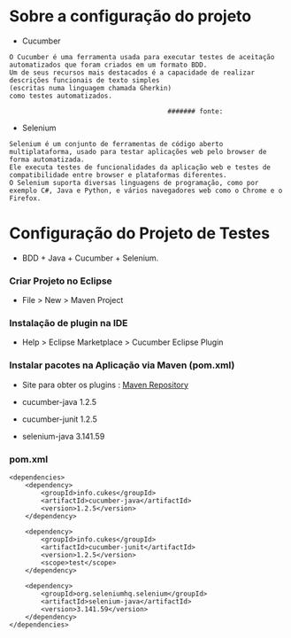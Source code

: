 # Sobre a configuração do projeto
* Cucumber
```
O Cucumber é uma ferramenta usada para executar testes de aceitação automatizados que foram criados em um formato BDD. 
Um de seus recursos mais destacados é a capacidade de realizar descrições funcionais de texto simples 
(escritas numa linguagem chamada Gherkin) 
como testes automatizados.
```
											####### fonte: 
* Selenium 
```
Selenium é um conjunto de ferramentas de código aberto multiplataforma, usado para testar aplicações web pelo browser de forma automatizada. 
Ele executa testes de funcionalidades da aplicação web e testes de compatibilidade entre browser e plataformas diferentes. 
O Selenium suporta diversas linguagens de programação, como por exemplo C#, Java e Python, e vários navegadores web como o Chrome e o Firefox.
```

# Configuração do Projeto de Testes
* BDD + Java + Cucumber + Selenium.

### Criar Projeto no Eclipse
* File > New > Maven Project

### Instalação de plugin na IDE
* Help > Eclipse Marketplace > Cucumber Eclipse Plugin

### Instalar pacotes na Aplicação via Maven (pom.xml)

* Site para obter os plugins : [Maven Repository](https://mvnrepository.com)

* cucumber-java 1.2.5

* cucumber-junit 1.2.5

* selenium-java 3.141.59

### pom.xml
```
<dependencies>
	<dependency>
		<groupId>info.cukes</groupId>
		<artifactId>cucumber-java</artifactId>
		<version>1.2.5</version>
	</dependency>

	<dependency>
		<groupId>info.cukes</groupId>
		<artifactId>cucumber-junit</artifactId>
		<version>1.2.5</version>
		<scope>test</scope>
	</dependency>
	
	<dependency>
		<groupId>org.seleniumhq.selenium</groupId>
		<artifactId>selenium-java</artifactId>
		<version>3.141.59</version>
	</dependency>
</dependencies>
```
